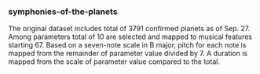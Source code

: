 ### symphonies-of-the-planets

The original dataset includes total of 3791 confirmed planets as of Sep. 27. Among parameters total of 10 are selected and mapped to musical features starting 67. Based on a seven-note scale in B major, pitch for each note is mapped from the remainder of parameter value divided by 7. A duration is mapped from the scale of parameter value compared to the total.
